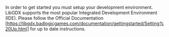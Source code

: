 In order to get started you must setup your development environment. LibGDX supports the most popular Integrated Development Environment (IDE). Please follow the Official Documentation [https://libgdx.badlogicgames.com/documentation/gettingstarted/Setting%20Up.html] for up to date instructions.